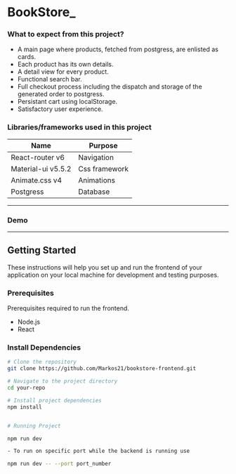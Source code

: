 # BookStore\_

### What to expect from this project?

- A main page where products, fetched from postgress, are enlisted as cards.
- Each product has its own details.
- A detail view for every product.
- Functional search bar.
- Full checkout process including the dispatch and storage of the generated order to postgress.
- Persistant cart using localStorage.
- Satisfactory user experience.

### Libraries/frameworks used in this project

| Name               | Purpose       |
| ------------------ | ------------- |
| React-router v6    | Navigation    |
| Material-ui v5.5.2 | Css framework |
| Animate.css v4     | Animations    |
| Postgress          | Database      |

---

### Demo

---

## Getting Started

These instructions will help you set up and run the frontend of your application on your local machine for development and testing purposes.

### Prerequisites

Prerequisites required to run the frontend.

- Node.js
- React

### Install Dependencies

```bash
# Clone the repository
git clone https://github.com/Markos21/bookstore-frontend.git

# Navigate to the project directory
cd your-repo

# Install project dependencies
npm install


# Running Project

npm run dev

- To run on specific port while the backend is running use

npm run dev -- --port port_number

```
